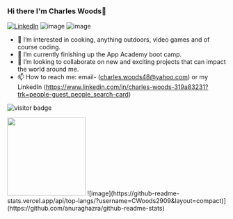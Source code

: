 ### Hi there I'm Charles Woods👋

[![LinkedIn](https://img.shields.io/badge/LinkedIn-0077B5?style=for-the-badge&logo=linkedin&logoColor=white)](https://www.linkedin.com/in/charles-woods-319a83231?trk=people-guest_people_search-card)
![image](https://img.shields.io/badge/Windows-0078D6?style=for-the-badge&logo=windows&logoColor=white)
![image](https://user-images.githubusercontent.com/83300311/160930567-0ee9e9bd-3b11-4ba6-9de0-fa8bbc55dcd8.png)


- 👀 I’m interested in cooking, anything outdoors, video games and of course coding.
- 🌱 I’m currently finishing up the App Academy boot camp.
- 👯 I’m looking to collaborate on new and exciting projects that can impact the world around me.
- 📫 How to reach me: email- (charles.woods48@yahoo.com) or my LinkedIn (https://www.linkedin.com/in/charles-woods-319a83231?trk=people-guest_people_search-card)

![visitor badge](https://visitor-badge.glitch.me/badge?page_id=CWoods2909.visitor-badge&left_color=red&right_color=green) 

<img height="180em" src="https://github-readme-stats.vercel.app/api?username=CWoods2909&show_icons=true&hide_border=true&&count_private=true&include_all_commits=true" />
![image](https://github-readme-stats.vercel.app/api/top-langs/?username=CWoods2909&layout=compact)](https://github.com/anuraghazra/github-readme-stats)

<!--
**CWoods2909/CWoods2909** is a ✨ _special_ ✨ repository because its `README.md` (this file) appears on your GitHub profile.

Here are some ideas to get you started:

- 🔭 I’m currently working on ...
- 🌱 I’m currently learning ...
- 👯 I’m looking to collaborate on ...
- 🤔 I’m looking for help with ...
- 💬 Ask me about ...
- 📫 How to reach me: ...
- 😄 Pronouns: ...
- ⚡ Fun fact: ...
-->

